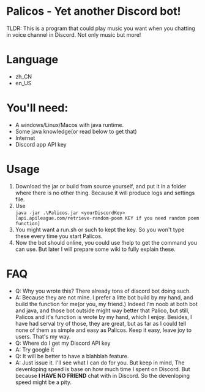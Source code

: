 # Palicos - Yet another Discord bot!

TLDR: This is a program that could play music you want when you chatting in voice channel in Discord. Not only music but more!

# Language
- zh_CN
- en_US
  
# You'll need:

- A windows/Linux/Macos with java runtime.
- Some java knowledge(or read below to get that)
- Internet
- Discord app API key

# Usage
1. Download the jar or build from source yourself, and put it in a folder where there is no other  thing. Because it will produce logs and settings file.
2. Use  
```java -jar .\Palicos.jar <yourDiscordKey> [api.apileague.com/retrieve-random-poem KEY if you need random poem function]```
3. You might want a run.sh or such to kept the key. So you won't type these every time you start Palicos.
4. Now the bot should online, you could use !help to get the command you can use. But later I will prepare some wiki to fully explain these.

# FAQ 
- Q: Why you wrote this? There already tons of discord bot doing such.
- A: Because they are not mine. I prefer a litte bot build by my hand, and build the function for me(or you, my friend.) Indeed I'm noob at both bot and java, and those bot outside might way better that Palico, but still, Palicos and it's function is wrote by my hand, which I enjoy. Besides, I have had serval try of those, they are great, but as far as I could tell none of them as simple and easy as Palicos. Keep it easy, leave joy to users. That's my way. 
- Q: Where do I get my Discord API key
- A: Try google it
- Q: It will be better to have a blahblah feature.
- A: Just issue it. I'll see what I can do for you. But keep in mind, The devenloping speed is base on how much time I spent on Discord. But because **I HAVE NO FRIEND** chat with in Discord. So the devenloping speed might be a pity.
